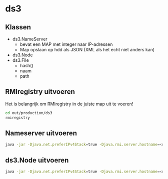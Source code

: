 # ds3

## Klassen

- ds3.NameServer
  - bevat een MAP met integer naar IP-adressen
  - Map opslaan op hdd als JSON (XML als het echt niet anders kan)
- ds3.Node
- ds3.File
  - hash()
  - naam
  - path
  
## RMIregistry uitvoeren
Het is belangrijk om RMIregistry in de juiste map uit te voeren!

```bash
cd out/production/ds3
rmiregistry
```

## Nameserver uitvoeren

```bash
java -jar -Djava.net.preferIPv4Stack=true -Djava.rmi.server.hostname=<rmi server ip> out/artifacts/nameserver_jar/nameserver.jar
```

## ds3.Node uitvoeren

```bash
java -jar -Djava.net.preferIPv4Stack=true -Djava.rmi.server.hostname=<rmi server ip> out/artifacts/node_jar/node.jar <hostname> <localhost/IP> <poortnummer>
```